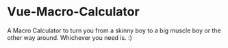 # Vue-Macro-Calculator
A Macro Calculator to turn you from a skinny boy to a big muscle boy or the other way around. Whichever you need is.  :)
